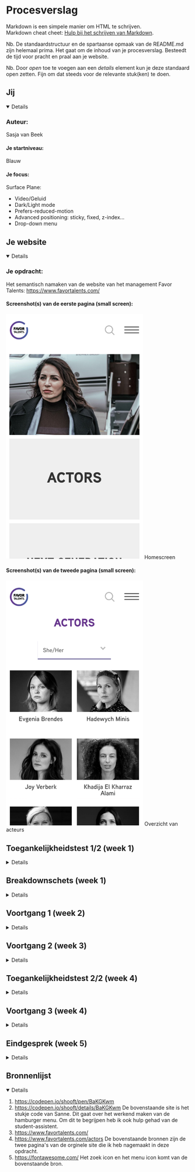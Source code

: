 # Procesverslag

Markdown is een simpele manier om HTML te schrijven.  
Markdown cheat cheet: [Hulp bij het schrijven van Markdown](https://github.com/adam-p/markdown-here/wiki/Markdown-Cheatsheet).

Nb. De standaardstructuur en de spartaanse opmaak van de README.md zijn helemaal prima. Het gaat om de inhoud van je procesverslag. Besteedt de tijd voor pracht en praal aan je website.

Nb. Door _open_ toe te voegen aan een _details_ element kun je deze standaard open zetten. Fijn om dat steeds voor de relevante stuk(ken) te doen.

## Jij

<details open>
  
### Auteur:

Sasja van Beek

#### Je startniveau:

Blauw

#### Je focus:

Surface Plane:

- Video/Geluid
- Dark/Light mode
- Prefers-reduced-motion
- Advanced positioning: sticky, fixed, z-index…
- Drop-down menu

</details>

## Je website

<details open>

### Je opdracht:

Het semantisch namaken van de website van het management Favor Talents:
https://www.favortalents.com/

#### Screenshot(s) van de eerste pagina (small screen):

<img src="images/screenshotsmalleenscreen.png" width="375px" alt="omschrijving van de pagina">
Homescreen

#### Screenshot(s) van de tweede pagina (small screen):

<img src="images/screenshotsmalltweescreen.png" width="375px" alt="omschrijving van de pagina">
Overzicht van acteurs
</details>

## Toegankelijkheidstest 1/2 (week 1)

<details>

### Bevindingen

Na het testen van de toegankelijkheid van de website heb ik de volgende dingen aan de website opgemerkt.

Tijdens het testen van de toegankelijkheid van de website: ‘https://www.favortalents.com/’ ben ik erachter gekomen dat deze website niet toegankelijk is voor mensen met een beperking.

#### Screenreader

- De header wordt niet opgemerkt door de screenreader, zo weten blinde mensen dus niet dat er een logo, zoek-icon en hamburger menu staat.
- De afbeeldingen bevatten geen alt-tekst en zo weten blinden dus niet dat er een afbeelding staat en wat er op deze afbeelding te zien is.
- De linkjes in de unordered list bevatten ook geen alt-tekst. De screen reader laat blinden mensen dus alleen weten dat er een link is maar niet waar de gebruiker uit zal komen als hij of zij op de link klikt.
- De paragrafen worden wel goed voorgelezen door de screenreader. Alle tekst is per zin in een paragraaf gezet.
- De social media icons worden goed voorgelezen door de screenreader.

---

- De filteropties worden goed voorgelezen door de screenreader.
  De linkjes met daarin een afbeelding en een h3 worden niet opgemerkt door de screenreader.

Hier een omschrijving van hoe het opgelost kan worden (met indien nodig afbeeldingen)

- Er moet altijd worden toegevoegd bij het logo, zoek-icon en hamburgermenu en ook bij de afbeeldingen en linkjes.
- Er moet per link worden aangegeven wat er op de afbeelding is te zien en welke tekst er onder de afbeelding staat zodat de gebruiker weet waar hij of zij naartoe gaat als hij of zij op de link klikt.

#### Muis en Toetsenbord

- Alles is met de muis te navigeren.
- De website is niet toegankelijk voor toetsenborden, er gebeurt simpelweg niet als er op de tab wordt gedrukt.
- Ook zijn er geen steeds uitgewerkt.

- Een oplossing hiervoor zou zijn om alles netjes semantisch precies te labelen en te nesten.

#### Motoriek (shocks, elastiekjes)

- De vlak verdeling op de website is groot en dit maakt het toegankelijk voor mensen met een beperking in hun motoriek. als er bijvoorbeeld makkelijk uitschieten is het vlak zo groot dat en klik verder op In het scherm dezelfde functie heeft.

#### Visueel (brillen, contrast, kleurenblind, dark/light).

De letters zijn groot genoeg om te kunnen lezen, behalve in de footer. Deze informatie is ook minder belangrijk, toch is dit niet toegankelijk. Contrast is goed genoeg. KLeuren zijn minder duidelijk maar dit zit de functionaliteit van de website gelukkig niet in de weg. Zelfs de hover functie is nog duidelijk genoeg om waar te nemen.

- De site is niet goed te lezen in hoog contrast.
- De site bevat geen dark modus.
- Dus bevat geen kleurenblind opties.

- Dit kan worden opgelost door een visueel beperkt toegankelijke website bouwen. een goed begin is om een dark-modus versie uit te werken.

</details>

## Breakdownschets (week 1)

<details>

### de hele pagina:

  <img src="images/bdshome.png" width="375px" alt="breakdown van de hele pagina">

### dynamisch deel (bijv menu):

  <img src="images/bdsmenu.png" width="375px" alt="breakdown van een dynamisch deel">

### wellicht nog een dynamisch deel (bijv filter):

  <img src="images/bdsactors.png" width="375px" alt="breakdown van nog een dynamisch deel">

</details>

## Voortgang 1 (week 2)

<details>

### Stand van zaken

De eerste week is het me gelukt om de HTML pagina's af te krijgen. In het begin van de tweede week, nu dus, Ben ik nog hard aan het werk met het afmaken van de opmaak van de site, de CSS dus. Ook wil ik deze week een plan maken voor mijn JavaScript.

</details>

## Voortgang 2 (week 3)

<details>

### Stand van zaken

Omdat mijn twee pagina's verschillende styling hebben heb ik goedkeuring gevraagd om twee stylesheets te maken. Hieraan was ik begonnen maar later heb ik te horen gekregen dat het toch semantischer is om één stylesheet te maken en dan Classes toe te voegen aan de dingen die verschillen. Het kostte wat tijd om dit terug te zetten en op te lossen. Verder ben ik begonnen aan het stijlen van mijn hamburger menu. Ook moest ik er nog voor zorgen dat alle afbeeldingen in dit verslag weergegeven worden. Uiteindelijk kwam ik er achter dat ik de afbeeldingen niet goed had aangesproken en dat ze daardoor dus niet werkte.

</details>

## Toegankelijkheidstest 2/2 (week 4)

<details>

### Bevindingen

In de werkgroep hebben we verschillende testen uitgevoerd op het gebied van toegankelijkheid. Hieronder zijn mijn bevindingen te zien.

#### Concentratie

Of het nog steeds goed mogelijk is om de website te navigeren met een concentratie probleem heb ik de website getest terwijl ik een ballon aan het hooghouden was.
Na het testen van de website en het hooghouden van een ballon ben ik erachter gekomen dat je nog goed door de webite heen kunt komen omdat er weinig opties per pagina zijn. Er is maar 1 actie de focus en het doel wordt snel en makkelijk bereikt door weinig informatie.

#### Screenreader

Bij de originele website ontbreken veel alt teksten en hierdoor is het voor een screen reader heel lastig om door de website heen te komen. In mijn website heb ik daar wel rekening mee gehouden dus werkt het beter.

#### Muis en Toetsenbord

De site is het makkelijkste besturen door middel van een muis.

#### Motoriek (shocks, elastiekjes)

Om te testen of de site goed te navigeren is voor mensen met een motorische beperking heb ik elastiekjes om mijn vinger gewonnen terwijl ik door de site heen ging.
De site blijkt goed navigeer baar voor mensen met een motorische beperking omdat er een grote klikbaar ruimte om de buiten zit en omdat er weinig Gestures worden verwacht van de gebruiker. Eigenlijk wordt alleen Swipen en Tappen verwacht, dit is goed te doen met elastiekjes om je vingers. Wel zijn de buttons op de site erg klein maar nog steeds in deze toegankelijk omdat ze nog steeds werken als je mis klikt.

Verder heb ik ook geprobeerd om de website met een schok apparaat te testen. Tijdens het testen krijg ik zo'n gek gevoel in mijn arm waardoor ik schrok en de test niet heb afgemaakt. Wel ben ik er achtergekomen dat überhaupt een telefoon vasthouden en dan nog navigeren door een website eigenlijk onmogelijk is. De grote oppervlak dat klikbaar is maakt het nog toegankelijk maar de leesbaarheid van de website gaat heel erg achteruit als je hand trilt. Op een laptop zou de website misschien nog te doen zijn.

#### Visueel (brillen, contrast, kleurenblind, dark/light).

In de werkgroep hadden we toegang tot verschillende brillen die een visuele beperking demonstreerden. Uit mijn thuis blijkt dat het contrast van de website hoog genoeg is en dat de letters groot genoeg zijn om te kunnen lezen met visuele beperkingen zoals deze brillen vertonen.

</details>

## Voortgang 3 (week 4)

<details>

### Stand van zaken

In de laatste week ben ik bezig gegaan met het uitwerken van mijn microinteractie door middel van JavaScript. Ook ben ik bezig gegaan met het toepassen van Surface Plane in mijn website.

</details>

## Eindgesprek (week 5)
 
<details>

### Je uitkomst - karakteristiek screenshots:

<img src="images/done.png" width="375px" alt="nagemaakte homepagina">
<img src="images/done2.png" width="375px" alt="nagemaakte homepagina">

### Dit ging goed/Heb ik geleerd:

Aan dit vak heb ik veel gehad zodat ik mijn kennis van HTML CSS en Javascript weer heb opgefrist. Ik herinnerde me meer dan ik dacht en hier ben ik trots op. Door het namaken van een bestaande website leer je open andere manier naar website kijken. Het zijn semantisch herschrijven van de website is erg leerzaam geweest. Ik werd altijd een beetje bang van code maar ik ben blij dat ik een website heb gekozen die voor mij haalbaar was om na te maken.



### Dit was lastig/Is niet gelukt:

Ik vond het lastig om te googelen wat ik precies nodig had omdat ik bepaalde kennis niet heb. Ik begreep vaak de code wel maar niet hoe ik dit moest toepassen in mijn eigen website. Hierdoor heb ik veel hulp gevraagd aan studenten assistenten en dit heeft me erg geholpen.

</details>

## Bronnenlijst

<details open>

1. https://codepen.io/shooft/pen/BaKGKwm
2. https://codepen.io/shooft/details/BaKGKwm
   De bovenstaande site is het stukje code van Sanne. Dit gaat over het werkend maken van de hamburger menu. Om dit te begrijpen heb ik ook hulp gehad van de student-assistent.
3. https://www.favortalents.com/
4. https://www.favortalents.com/actors
   De bovenstaande bronnen zijn de twee pagina's van de orginele site die ik heb nagemaakt in deze opdracht.
5. https://fontawesome.com/
   Het zoek icon en het menu icon komt van de bovenstaande bron.

</details>
